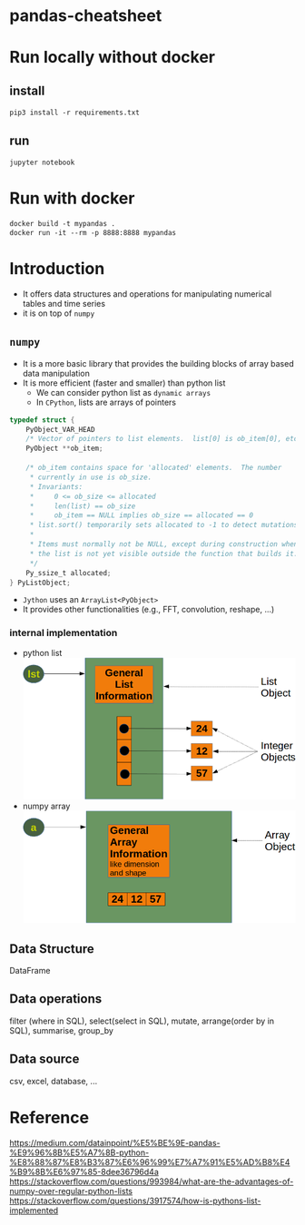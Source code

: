 # pandas-cheatsheet

# Run locally without docker
## install
```
pip3 install -r requirements.txt
```

## run 
```
jupyter notebook
```

# Run with docker
```
docker build -t mypandas .
docker run -it --rm -p 8888:8888 mypandas
```

# Introduction  
* It offers data structures and operations for manipulating numerical tables and time series
* it is on top of `numpy`

## `numpy`
* It is a more basic library that provides the building blocks of array based data manipulation
* It is more efficient (faster and smaller) than python list
  * We can consider python list as `dynamic arrays`
  * In `CPython`, lists are arrays of pointers
```c
typedef struct {
    PyObject_VAR_HEAD
    /* Vector of pointers to list elements.  list[0] is ob_item[0], etc. */
    PyObject **ob_item;

    /* ob_item contains space for 'allocated' elements.  The number
     * currently in use is ob_size.
     * Invariants:
     *     0 <= ob_size <= allocated
     *     len(list) == ob_size
     *     ob_item == NULL implies ob_size == allocated == 0
     * list.sort() temporarily sets allocated to -1 to detect mutations.
     *
     * Items must normally not be NULL, except during construction when
     * the list is not yet visible outside the function that builds it.
     */
    Py_ssize_t allocated;
} PyListObject;
```
  * `Jython` uses an `ArrayList<PyObject>`
* It provides other functionalities (e.g., FFT, convolution, reshape, ...)

### internal implementation
* python list
![list](img/list_structure.png)
* numpy array
![numpy](img/array_structure.png)

## Data Structure  
DataFrame

## Data operations  
filter (where in SQL), select(select in SQL), mutate, arrange(order by in SQL), summarise, group_by  

## Data source  
csv, excel, database, ...  

# Reference
https://medium.com/datainpoint/%E5%BE%9E-pandas-%E9%96%8B%E5%A7%8B-python-%E8%88%87%E8%B3%87%E6%96%99%E7%A7%91%E5%AD%B8%E4%B9%8B%E6%97%85-8dee36796d4a  
https://stackoverflow.com/questions/993984/what-are-the-advantages-of-numpy-over-regular-python-lists  
https://stackoverflow.com/questions/3917574/how-is-pythons-list-implemented  
